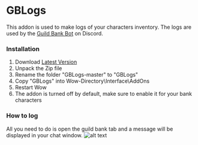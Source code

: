 # GBLogs
This addon is used to make logs of your characters inventory. The logs are used by the [Guild Bank Bot](https://top.gg/bot/782103493598117930) on Discord.
### Installation
1. Download [Latest Version](https://github.com/AveDominiInferni/GBLogs/archive/refs/heads/master.zip)
2. Unpack the Zip file
3. Rename the folder "GBLogs-master" to "GBLogs"
4. Copy "GBLogs" into Wow-Directory\Interface\AddOns
5. Restart Wow
6. The addon is turned off by default, make sure to enable it for your bank characters
### How to log
All you need to do is open the guild bank tab and a message will be displayed in your chat window.
![alt text](https://i.postimg.cc/dVQPq5Jx/logged.png)


